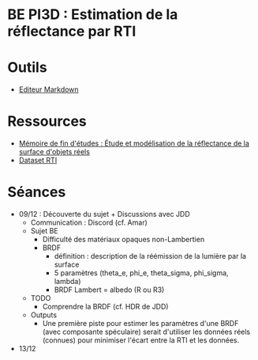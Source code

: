 # BE PI3D : Estimation de la réflectance par RTI

# Outils
 - [Editeur Markdown](https://stackedit.io/)

# Ressources
 - [Mémoire de fin d'études : Étude et modélisation de la réflectance de la surface d'objets réels](https://domurado.pagesperso-orange.fr/Memoire/)
 - [Dataset RTI](https://sharedocs.huma-num.fr/wl/?id=W4u65Lh4fWGCcrc9aKAIsnqWcu0meKym)

# Séances
 - 09/12 : Découverte du sujet + Discussions avec JDD
	 - Communication : Discord (cf. Amar)
	 - Sujet BE
		 - Difficulté des matériaux opaques non-Lambertien
		 - BRDF
			 - définition : description de la réémission de la lumière par la surface
			 - 5 paramètres (theta_e, phi_e, theta_sigma, phi_sigma, lambda)
			 - BRDF Lambert = albedo (R ou R3)
	 - TODO
		 - Comprendre la BRDF (cf. HDR de JDD)
	 - Outputs
		 - Une première piste pour estimer les paramètres d'une BRDF (avec composante spéculaire) serait d'utiliser les données réels (connues) pour minimiser l'écart entre la RTI et les données.
 - 13/12
